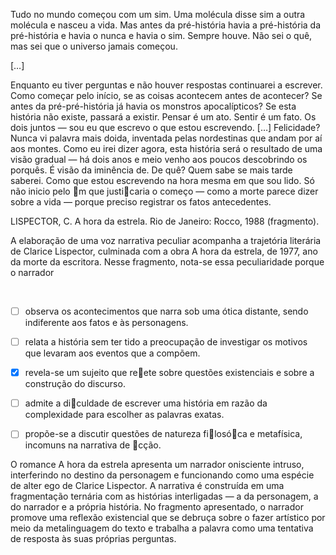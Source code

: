 

Tudo no mundo começou com um sim. Uma molécula disse sim a outra molécula e nasceu a vida. Mas antes da pré-história havia a pré-história da pré-história e havia o nunca e havia o sim. Sempre houve. Não sei o quê, mas sei que o universo jamais começou.

\[…]

Enquanto eu tiver perguntas e não houver respostas continuarei a escrever. Como começar pelo início, se as coisas acontecem antes de acontecer? Se antes da pré-pré-história já havia os monstros apocalípticos? Se esta história não existe, passará a existir. Pensar é um ato. Sentir é um fato. Os dois juntos — sou eu que escrevo o que estou escrevendo. \[…] Felicidade? Nunca vi palavra mais doida, inventada pelas nordestinas que andam por aí aos montes. Como eu irei dizer agora, esta história será o resultado de uma visão gradual — há dois anos e meio venho aos poucos descobrindo os porquês. É visão da iminência de. De quê? Quem sabe se mais tarde saberei. Como que estou escrevendo na hora mesma em que sou lido. Só não inicio pelo m que justicaria o começo — como a morte parece dizer sobre a vida — porque preciso registrar os fatos antecedentes.

LISPECTOR, C. A hora da estrela. Rio de Janeiro: Rocco, 1988 (fragmento).

A elaboração de uma voz narrativa peculiar acompanha a trajetória literária de Clarice Lispector, culminada com a obra A hora da estrela, de 1977, ano da morte da escritora. Nesse fragmento, nota-se essa peculiaridade porque o narrador

 



- [ ] observa os acontecimentos que narra sob uma ótica distante, sendo indiferente aos fatos e às personagens.
- [ ] relata a história sem ter tido a preocupação de investigar os motivos que levaram aos eventos que a compõem.
- [x] revela-se um sujeito que reete sobre questões existenciais e sobre a construção do discurso.
- [ ] admite a diculdade de escrever uma história em razão da complexidade para escolher as palavras exatas.
- [ ] propõe-se a discutir questões de natureza filosóca e metafísica, incomuns na narrativa de cção.


O romance A hora da estrela apresenta um narrador onisciente intruso, interferindo no destino da personagem e funcionando como uma espécie de alter ego de Clarice Lispector. A narrativa é construída em uma fragmentação ternária com as histórias interligadas — a da personagem, a do narrador e a própria história. No fragmento apresentado, o narrador promove uma reflexão existencial que se debruça sobre o fazer artístico por meio da metalinguagem do texto e trabalha a palavra como uma tentativa de resposta às suas próprias perguntas.
